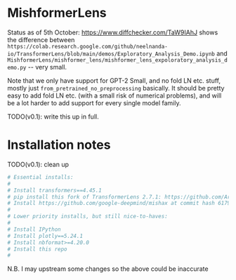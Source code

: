 # MishformerLens

Status as of 5th October: https://www.diffchecker.com/TaW9IAhJ shows the difference between `https://colab.research.google.com/github/neelnanda-io/TransformerLens/blob/main/demos/Exploratory_Analysis_Demo.ipynb` and `MishformerLens/mishformer_lens/mishformer_lens_expoloratory_analysis_demo.py` -- very small.

Note that we only have support for GPT-2 Small, and no fold LN etc. stuff, mostly just `from_pretrained_no_preprocessing` basically. It should be pretty easy to add fold LN etc. (with a small risk of numerical problems), and will be a lot harder to add support for every single model family.

TODO(v0.1): write this up in full.

# Installation notes

TODO(v0.1): clean up

```bash
# Essential installs:
#
# Install transformers==4.45.1
# pip install this fork of TransformerLens 2.7.1: https://github.com/ArthurConmy/TransformerLens/tree/mishformer-lens-changes  # TODO(v0.1): upstream TransformerLens changes
# Install https://github.com/google-deepmind/mishax at commit hash 617972a2f83f14b3b76288477974d95563fe5e7d
#
# Lower priority installs, but still nice-to-haves:
#
# Install IPython
# Install plotly==5.24.1
# Install nbformat>=4.20.0
# Install this repo
#
```

N.B. I may upstream some changes so the above could be inaccurate
